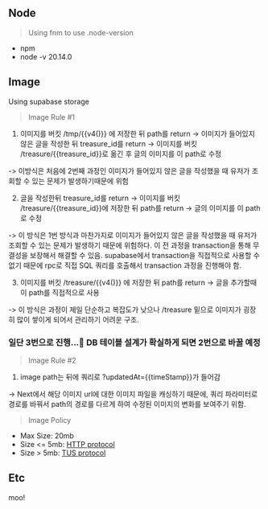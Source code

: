 ## Node

> Using fnm to use .node-version

- npm
- node -v 20.14.0

## Image

Using supabase storage

> Image Rule #1

1. 이미지를 버킷 /tmp/{{v4()}} 에 저장한 뒤 path를 return -> 이미지가 들어있지 않은 글을 작성한 뒤 treasure_id를 return -> 이미지를 버킷 /treasure/{{treasure_id}}로 옮긴 후 글의 이미지를 이 path로 수정

-> 이방식은 처음에 2번째 과정인 이미지가 들어있지 않은 글을 작성했을 때 유저가 조회할 수 있는 문제가 발생하기때문에 위험

2. 글을 작성한뒤 treasure_id를 return -> 이미지를 버킷 /treasure/{{treasure_id}}에 저장한 뒤 path를 return -> 글의 이미지를 이 path로 수정

-> 이 방식은 1번 방식과 마찬가지로 이미지가 들어있지 않은 글을 작성했을 때 유저가 조회할 수 있는 문제가 발생하기 때문에 위험하다. 이 전 과정을 transaction을 통해 무결성을 보장해서 해결할 수 있음. supabase에서 transaction을 직접적으로 사용할 수 없기 때문에 rpc로 직접 SQL 쿼리를 호출해서 transaction 과정을 진행해야 함.

3. 이미지를 버킷 /treasure/{{v4()}} 에 저장한 뒤 path를 return -> 글을 추가할때 이 path를 직접적으로 사용

-> 이 방식은 과정이 제일 단순하고 복잡도가 낮으나 /treasure 밑으로 이미지가 굉장히 많이 쌓이게 되어서 관리하기 어려운 구조.

### 일단 3번으로 진행...🥹 DB 테이블 설계가 확실하게 되면 2번으로 바꿀 예정

> Image Rule #2

1. image path는 뒤에 쿼리로 ?updatedAt={{timeStamp}}가 들어감

-> Next에서 해당 이미지 url에 대한 이미지 파일을 캐싱하기 때문에, 쿼리 파라미터로 경로를 바꿔서 path의 경로를 다르게 하여 수정된 이미지의 변화를 보여주기 위함.

> Image Policy

- Max Size: 20mb
- Size <= 5mb: [HTTP protocol](https://supabase.com/docs/guides/storage/uploads/standard-uploads)
- Size > 5mb: [TUS protocol](https://supabase.com/docs/guides/storage/uploads/resumable-uploads)

## Etc

moo!
